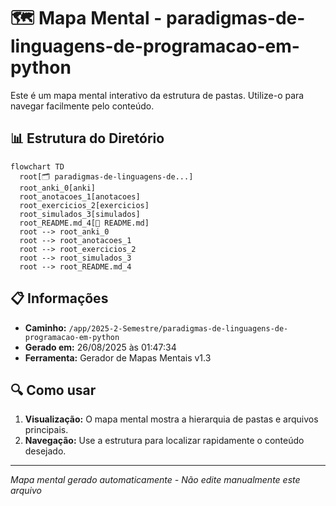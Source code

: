 # 🗺️ Mapa Mental - paradigmas-de-linguagens-de-programacao-em-python

Este é um mapa mental interativo da estrutura de pastas. Utilize-o para navegar facilmente pelo conteúdo.

## 📊 Estrutura do Diretório

```mermaid
flowchart TD
  root[🗂️ paradigmas-de-linguagens-de...]
  root_anki_0[anki]
  root_anotacoes_1[anotacoes]
  root_exercicios_2[exercicios]
  root_simulados_3[simulados]
  root_README.md_4[📄 README.md]
  root --> root_anki_0
  root --> root_anotacoes_1
  root --> root_exercicios_2
  root --> root_simulados_3
  root --> root_README.md_4
```

## 📋 Informações

- **Caminho:** `/app/2025-2-Semestre/paradigmas-de-linguagens-de-programacao-em-python`
- **Gerado em:** 26/08/2025 às 01:47:34
- **Ferramenta:** Gerador de Mapas Mentais v1.3

## 🔍 Como usar

1. **Visualização:** O mapa mental mostra a hierarquia de pastas e arquivos principais.
2. **Navegação:** Use a estrutura para localizar rapidamente o conteúdo desejado.

---
*Mapa mental gerado automaticamente - Não edite manualmente este arquivo*
